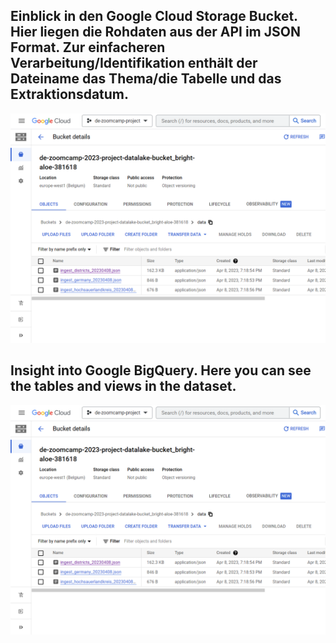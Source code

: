 ## Einblick in den Google Cloud Storage Bucket. Hier liegen die Rohdaten aus der API im JSON Format. Zur einfacheren Verarbeitung/Identifikation enthält der Dateiname das Thema/die Tabelle und das Extraktionsdatum.

![](../images/gcp_cloudstorage_bucket.png)

## Insight into Google BigQuery. Here you can see the tables and views in the dataset.

![](../images/gcp_cloudstorage_bucket.png)